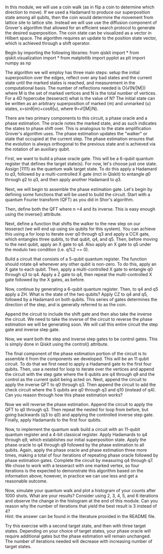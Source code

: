 In this module, we will use a coin walk (as in flip a coin to determine which direction to move). If we used a Hadamard to produce our superposition state
among all qubits, then the coin would determine the movement from lattice site
to lattice site. Instead we will use use the diffusion component of Grover's algorithm that allowed for an efficient search protocol to generate the desired superposition. The coin state can be visualized as a vector in Hilbert space.
The algorithm requires an update to the position state vector, which is
achieved through a shift operator.

Begin by importing the following libraries:
from qiskit import *
from qiskit.visualization import *
from matplotlib import pyplot as plt
import numpy as np

The algorithm we will employ has three main steps: setup the initial
superposition over the edges, reflect over any bad states and the current state until the marked states is reached, and measurement in the computational basis. The number of reflections needed is O(√(N/|M|)) where M is the set of marked vertices and N is the total number of vertices. For a 4D hypercube (tesseract) what is the value of N? The initial state can be written as an arbitrary superposition of marked (m) and unmarked (u) states, x=sinθ|m⟩+cosθ|u⟩, where
θ=√(|M|/N).

There are two primary components to this circuit, a phase oracle and a phase estimation. The oracle notes the marked state, and as such indicates the states
to phase shift over. This is analogous to the state amplification Grover's algorithm uses. The phase estimation updates the "walker" or state that
occupied at the current step. The phase estimation ensures that the evolution
is always orthogonal to the previous state and is achieved via the rotation of
an auxiliary qubit.

First, we want to build a phase oracle gate. This will be a 6-qubit quantum register that defines the target state(s). For now, let's choose just one state. Assign |1111⟩ as the quantum walk target state. To do this apply a Hadamard to
𝑞3, followed by a multi-controlled X gate (mct in Qiskit) to entangle 𝑞0 through 𝑞2 to 𝑞3, and then apply another Hadamard to 𝑞3.


Next, we will begin to assemble the phase estimation gate. Let's begin by
defining some functions that will be used to build the circuit. Start with a quantum Fourier transform (QFT) as you did in Shor's algorithm.

Then, define both the QFT where n =4 and its inverse. This is easy enough using the inverse() attribute.

Next, define a function that shifts the walker to the new step on our tesseract (we will end up using six qubits for this system). You can achieve this using a for loop to iterate over q0 through q3 and apply a CCX gate, which entangles
three qubits, to that qubit, q4, and q5. Then, before moving to the next qubit, apply an X gate to q4. Also apply an X gate to q5 under the modulo two
condition (i.e. q%2 == 0).

Build a circuit that consists of a 5-qubit quantum register. The function
should rotate q4 whenever any other qubit is non-zero. To do this, apply an X
gate to each qubit. Then, apply a multi-controlled X gate to entangle q0
through q3 to q4. Apply a Z gate to q4, then repeat the multi-controlled X gate followed by the X gates, as before.

Now, continue by generating a 6-qubit quantum register. Then, to q4 and q5
apply a ZH. What is the state of the two qubits? Apply CZ to q4 and q5,
followed by a Hadamard on both qubits. This series of gates determines the direction of the step, and is generally referred to as the coin.

Append the circuit to include the shift gate and then also take the inverse the circuit. We need to take the inverse of the circuit to reverse the phase estimation we will be generating soon. We will call this entire circuit the
step gate and inverse step gate.

Now, we want both the step and inverse step gates to be control gates. This is simply done in Qiskit using the control() attribute.

The final component of the phase estimation portion of the circuit is to
assemble it from the components we developed. This will be an 11 qubit circuit.
To do that we first need to apply a Hadamard gate to the first four qubits.
Then, use a nested for loop to iterate over the vertices and append the circuit with the step gate where the 6 qubits are q4 through q9 and the control as the current qubit being acted on. Next, append the circuit to apply the inverse QFT
to q0 through q3. Then append the circuit to add the check circuit where the 5 qubits are q0 through q3 and q10 (instead of q4). Can you reason through how
this phase estimation works?

Now we will reverse the phase estimation. Append the circuit to apply the QFT
to q0 through q3. Then repeat the nested for loop from before, but going
backwards (q3 to q0) and applying the controlled inverse step gate. Finally,
apply Hadamards to the first four qubits.

Now, to implement the quantum walk build a circuit with an 11-qubit quantum register and a 4-bit classical register. Apply Hadamards to q4 through q9,
which establishes our initial superposition state. Apply the phase oracle to q4 through q9 followed by the phase estimation to all qubits. Again, apply the
phase oracle and phase estimation three more times, making a total of four iterations of repeating phase oracle followed by phase estimation gates.
Complete the circuit by measuring q4 through q7. We chose to work with a
tesseract with one marked vertex, so four iterations is the expected to demonstrate this algorithm based on the information above; however, in practice
we can use less and get a reasonable outcome. 

Now, simulate your quantum walk and plot a histogram of your counts after 1000 shots. What are your results? Consider using 2, 3, 4, 5, and 6 iterations and observe the change in the histogram at the end of this module. Can you reason
why the number of iterations that yield the best result is 3 instead of 4?  
Hint:  the answer can be found in the literature provided in the README file.  

Try this exercise with a second target state, and then with three target states. Depending on your choice of target states, your phase oracle will require additional gates but the phase estimation will remain unchanged. The number of iterations needed will decrease with increasing number of target states.
